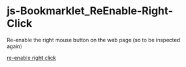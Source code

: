 # js-Bookmarklet_ReEnable-Right-Click
Re-enable the right mouse button on the web page (so to be inspected again)

<a href="javascript:void(document.oncontextmenu=function(){})">re-enable right click</a>
